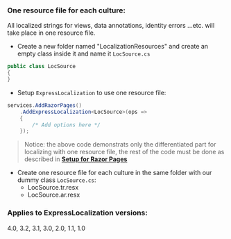 ### One resource file for each culture:
All localized strings for views, data annotations, identity errors ...etc. will take place in one resource file.
- Create a new folder named "LocalizationResources" and create an empty class inside it and name it `LocSource.cs`
````csharp
public class LocSource
{
}
````
- Setup `ExpressLocalization` to use one resource file:
````csharp
services.AddRazorPages()
    .AddExpressLocalization<LocSource>(ops => 
    {
        /* Add options here */
    });
````


> Notice: the above code demonstrats only the differentiated part for localizing with one resource file, the rest of the code must be done as described in **[Setup for Razor Pages][1]**


- Create one resource file for each culture in the same folder with our dummy class `LocSource.cs`:
  - LocSource.tr.resx
  - LocSource.ar.resx

### Applies to ExpressLocalization versions:
 4.0, 3.2, 3.1, 3.0, 2.0, 1.1, 1.0

[1]:../LazZiya.ExpressLocalization/Setup-for-Razor-Pages.md